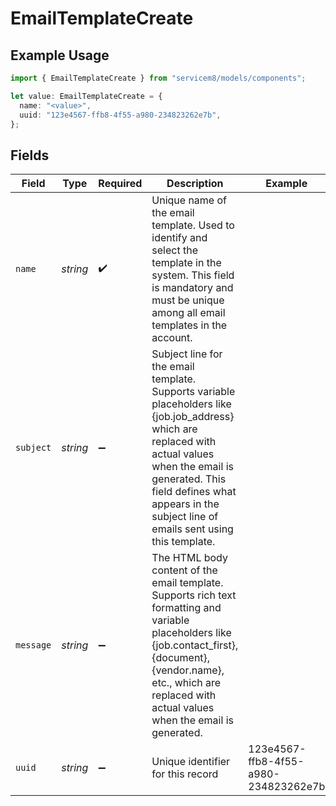# EmailTemplateCreate

## Example Usage

```typescript
import { EmailTemplateCreate } from "servicem8/models/components";

let value: EmailTemplateCreate = {
  name: "<value>",
  uuid: "123e4567-ffb8-4f55-a980-234823262e7b",
};
```

## Fields

| Field                                                                                                                                                                                                                                                 | Type                                                                                                                                                                                                                                                  | Required                                                                                                                                                                                                                                              | Description                                                                                                                                                                                                                                           | Example                                                                                                                                                                                                                                               |
| ----------------------------------------------------------------------------------------------------------------------------------------------------------------------------------------------------------------------------------------------------- | ----------------------------------------------------------------------------------------------------------------------------------------------------------------------------------------------------------------------------------------------------- | ----------------------------------------------------------------------------------------------------------------------------------------------------------------------------------------------------------------------------------------------------- | ----------------------------------------------------------------------------------------------------------------------------------------------------------------------------------------------------------------------------------------------------- | ----------------------------------------------------------------------------------------------------------------------------------------------------------------------------------------------------------------------------------------------------- |
| `name`                                                                                                                                                                                                                                                | *string*                                                                                                                                                                                                                                              | :heavy_check_mark:                                                                                                                                                                                                                                    | Unique name of the email template. Used to identify and select the template in the system. This field is mandatory and must be unique among all email templates in the account.                                                                       |                                                                                                                                                                                                                                                       |
| `subject`                                                                                                                                                                                                                                             | *string*                                                                                                                                                                                                                                              | :heavy_minus_sign:                                                                                                                                                                                                                                    | Subject line for the email template. Supports variable placeholders like {job.job_address} which are replaced with actual values when the email is generated. This field defines what appears in the subject line of emails sent using this template. |                                                                                                                                                                                                                                                       |
| `message`                                                                                                                                                                                                                                             | *string*                                                                                                                                                                                                                                              | :heavy_minus_sign:                                                                                                                                                                                                                                    | The HTML body content of the email template. Supports rich text formatting and variable placeholders like {job.contact_first}, {document}, {vendor.name}, etc., which are replaced with actual values when the email is generated.                    |                                                                                                                                                                                                                                                       |
| `uuid`                                                                                                                                                                                                                                                | *string*                                                                                                                                                                                                                                              | :heavy_minus_sign:                                                                                                                                                                                                                                    | Unique identifier for this record                                                                                                                                                                                                                     | 123e4567-ffb8-4f55-a980-234823262e7b                                                                                                                                                                                                                  |